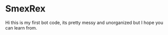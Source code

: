 # SmexRex
 
Hi this is my first bot code, its pretty messy and unorganized but I hope you can learn from.
